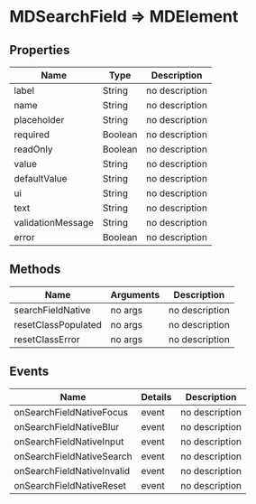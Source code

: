 # MDSearchField => MDElement

## Properties
Name | Type | Description
--- | --- | ---
label | String | no description
name | String | no description
placeholder | String | no description
required | Boolean | no description
readOnly | Boolean | no description
value | String | no description
defaultValue | String | no description
ui | String | no description
text | String | no description
validationMessage | String | no description
error | Boolean | no description

## Methods
Name | Arguments | Description
--- | --- | ---
searchFieldNative | no args | no description
resetClassPopulated | no args | no description
resetClassError | no args | no description

## Events
Name | Details | Description
--- | --- | ---
onSearchFieldNativeFocus | event | no description
onSearchFieldNativeBlur | event | no description
onSearchFieldNativeInput | event | no description
onSearchFieldNativeSearch | event | no description
onSearchFieldNativeInvalid | event | no description
onSearchFieldNativeReset | event | no description

